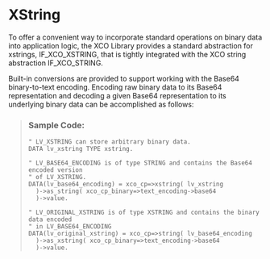 <!-- loio0c7aa6642b294709abcc0e3de0488f1a -->

# XString

To offer a convenient way to incorporate standard operations on binary data into application logic, the XCO Library provides a standard abstraction for xstrings, IF\_XCO\_XSTRING, that is tightly integrated with the XCO string abstraction IF\_XCO\_STRING.

Built-in conversions are provided to support working with the Base64 binary-to-text encoding. Encoding raw binary data to its Base64 representation and decoding a given Base64 representation to its underlying binary data can be accomplished as follows:

> ### Sample Code:  
> ```lang-abap
> " LV_XSTRING can store arbitrary binary data.
> DATA lv_xstring TYPE xstring.
> 
> " LV_BASE64_ENCODING is of type STRING and contains the Base64 encoded version
> " of LV_XSTRING.
> DATA(lv_base64_encoding) = xco_cp=>xstring( lv_xstring
>   )->as_string( xco_cp_binary=>text_encoding->base64
>   )->value.
> 
> " LV_ORIGINAL_XSTRING is of type XSTRING and contains the binary data encoded
> " in LV_BASE64_ENCODING
> DATA(lv_original_xstring) = xco_cp=>string( lv_base64_encoding
>   )->as_xstring( xco_cp_binary=>text_encoding->base64
>   )->value.
> ```

